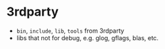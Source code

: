 3rdparty
==========

- `bin`, `include`, `lib`, `tools` from 3rdparty
- libs that not for debug, e.g. glog, gflags, blas, etc.